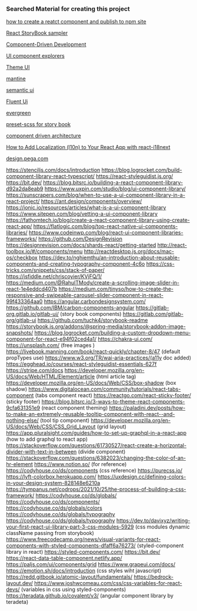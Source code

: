 ### Searched Material for creating this project

[how to create a reatct component and publish to npm site](https://fathomtech.io/blog/create-a-react-component-library-using-create-react-app/)

[React StoryBook sampler](https://stackblitz.com/edit/storybook-kitchen-sink)

[Component-Driven Development](https://www.chromatic.com/blog/component-driven-development/)

[UI component explorers ](https://www.chromatic.com/blog/ui-component-explorers---your-new-favorite-tool/)

[Theme UI](https://theme-ui.com/components/variants)

[mantine](https://mantine.dev/)

[semantic ui](https://react.semantic-ui.com/elements/button/)

[Fluent Ui](https://developer.microsoft.com/en-us/fluentui)

[evergreen](https://evergreen.segment.com/components)

[preset-scss for story book](https://github.com/storybookjs/presets/tree/master/packages/preset-scss)

[component driven architecture](https://www.componentdriven.org/)

[How to Add Localization (l10n) to Your React App with react-i18next](https://www.freecodecamp.org/news/how-to-add-localization-to-your-react-app/)

[design.pega.com](https://design.pega.com/design/getting-started/)


https://stenciljs.com/docs/introduction
https://blog.logrocket.com/build-component-library-react-typescript/
https://react-styleguidist.js.org/
https://bit.dev/
https://blog.bitsrc.io/building-a-react-component-library-d92a2da8eab9
https://www.uxpin.com/studio/blog/ui-component-library/
https://sunscrapers.com/blog/when-to-use-a-ui-component-library-in-a-react-project/
https://ant.design/components/overview/
https://ionic.io/resources/articles/what-is-a-ui-component-library
https://www.sitepen.com/blog/vetting-a-ui-component-library
https://fathomtech.io/blog/create-a-react-component-library-using-create-react-app/
https://flatlogic.com/blog/top-react-native-ui-components-libraries/
https://www.codeinwp.com/blog/react-ui-component-libraries-frameworks/
https://github.com/DesignRevision
https://designrevision.com/docs/shards-react/getting-started
http://react-toolbox.io/#/components/menu
http://reactdesktop.js.org/docs/mac-os/checkbox
https://dev.to/nghiemthu/an-introduction-about-reusable-components-and-creating-typography-component-4c6o
https://css-tricks.com/snippets/css/stack-of-paper/
https://jsfiddle.net/chriscoyier/KVjFQ/1/
https://medium.com/@RahulTMody/create-a-scrolling-image-slider-in-react-1e4eddcd407b
https://medium.com/tinyso/how-to-create-the-responsive-and-swipeable-carousel-slider-component-in-react-99f433364aa0
https://angular.carbondesignsystem.com/
https://github.com/IBM/carbon-components-angular
https://gitlab-org.gitlab.io/gitlab-ui/ (story book components)
https://gitlab.com/gitlab-org/gitlab-ui
https://github.com/tuchk4/storybook-readme
https://storybook.js.org/addons/@spring-media/storybook-addon-image-snapshots/
https://blog.logrocket.com/building-a-custom-dropdown-menu-component-for-react-e94f02ced4a1/
https://chakra-ui.com/
https://unsplash.com/ (free images )
https://livebook.manning.com/book/react-quickly/chapter-8/47 (default propTypes use)
https://www.w3.org/TR/wai-aria-practices/(a11y doc added)
https://egghead.io/courses/react-styleguidist-essentials-627f
https://stripe.com/docs
https://developer.mozilla.org/en-US/docs/Web/HTML/Element/article (html article tag)
https://developer.mozilla.org/en-US/docs/Web/CSS/box-shadow (box shadow)
https://www.digitalocean.com/community/tutorials/react-tabs-component (tabs component react)
https://reactgo.com/react-sticky-footer/ (sticky footer)
https://blog.bitsrc.io/3-ways-to-theme-react-components-9cfa631351e9 (react component theming)
https://paladini.dev/posts/how-to-make-an-extremely-reusable-tooltip-component-with-react--and-nothing-else/ (tool tip component)
https://developer.mozilla.org/en-US/docs/Web/CSS/CSS_Grid_Layout (grid layout)
https://app.pluralsight.com/guides/how-to-set-up-graphql-in-a-react-app (how to add graphql to react app)
https://stackoverflow.com/questions/61730527/react-create-a-horizontal-divider-with-text-in-between (divide component)
https://stackoverflow.com/questions/6382023/changing-the-color-of-an-hr-element
https://www.notion.so/ (for reference)
https://codyhouse.co/ds/components (css reference)
https://purecss.io/
https://lyft-colorbox.herokuapp.com/
https://uxdesign.cc/defining-colors-in-your-design-system-828148e6210a
https://tympanus.net/codrops/2021/10/25/the-process-of-building-a-css-framework/
https://codyhouse.co/ds/globals/
https://codyhouse.co/ds/components/
https://codyhouse.co/ds/globals/colors
https://codyhouse.co/ds/globals/typography
https://codyhouse.co/ds/globals/typography
https://dev.to/davixyz/writing-your-first-react-ui-library-part-3-css-modules-5929 (css modules dynamic className passing from storybook)
https://www.freecodecamp.org/news/visual-variants-for-react-components-with-styled-components-dfaff6a76273/
(styled-component library in react)
https://styled-components.com/
https://bit.dev/
https://react-data-table-component.netlify.app/
https://paljs.com/ui/components/grid
https://www.grapeui.com/docs/
https://emotion.sh/docs/introduction (css styles wiht javascript)
https://redd.gitbook.io/atomic-layout/fundamentals/
https://bedrock-layout.dev/
https://www.joshwcomeau.com/css/css-variables-for-react-devs/ (variables in css using styled-components)
https://teradata.github.io/covalent/v3/ (angular component library by teradeta)